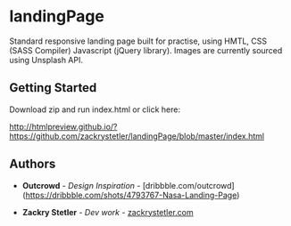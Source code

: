 # landingPage

Standard responsive landing page built for practise, using HMTL, CSS (SASS Compiler) Javascript (jQuery library). Images are currently sourced using Unsplash API.

## Getting Started

Download zip and run index.html or click here:

http://htmlpreview.github.io/?https://github.com/zackrystetler/landingPage/blob/master/index.html

## Authors

* **Outcrowd** - *Design Inspiration* - [dribbble.com/outcrowd] (https://dribbble.com/shots/4793767-Nasa-Landing-Page)

* **Zackry Stetler** - *Dev work* - [zackrystetler.com](https://www.zackrystetler.com/)